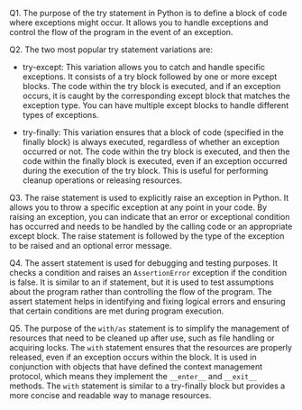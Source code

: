 Q1. The purpose of the try statement in Python is to define a block of code where exceptions might occur. It allows you to handle exceptions and control the flow of the program in the event of an exception.

Q2. The two most popular try statement variations are:

- try-except: This variation allows you to catch and handle specific exceptions. It consists of a try block followed by one or more except blocks. The code within the try block is executed, and if an exception occurs, it is caught by the corresponding except block that matches the exception type. You can have multiple except blocks to handle different types of exceptions.

- try-finally: This variation ensures that a block of code (specified in the finally block) is always executed, regardless of whether an exception occurred or not. The code within the try block is executed, and then the code within the finally block is executed, even if an exception occurred during the execution of the try block. This is useful for performing cleanup operations or releasing resources.

Q3. The raise statement is used to explicitly raise an exception in Python. It allows you to throw a specific exception at any point in your code. By raising an exception, you can indicate that an error or exceptional condition has occurred and needs to be handled by the calling code or an appropriate except block. The raise statement is followed by the type of the exception to be raised and an optional error message.

Q4. The assert statement is used for debugging and testing purposes. It checks a condition and raises an `AssertionError` exception if the condition is false. It is similar to an if statement, but it is used to test assumptions about the program rather than controlling the flow of the program. The assert statement helps in identifying and fixing logical errors and ensuring that certain conditions are met during program execution.

Q5. The purpose of the `with/as` statement is to simplify the management of resources that need to be cleaned up after use, such as file handling or acquiring locks. The `with` statement ensures that the resources are properly released, even if an exception occurs within the block. It is used in conjunction with objects that have defined the context management protocol, which means they implement the `__enter__` and `__exit__` methods. The `with` statement is similar to a try-finally block but provides a more concise and readable way to manage resources.